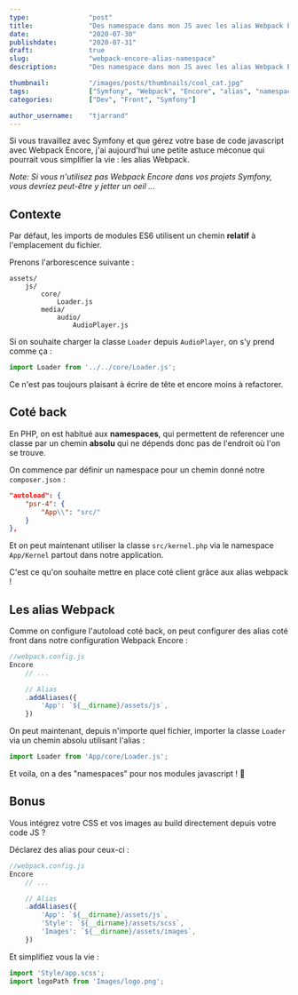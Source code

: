 ```yaml
---
type:               "post"
title:              "Des namespace dans mon JS avec les alias Webpack Encore"
date:               "2020-07-30"
publishdate:        "2020-07-31"
draft:              true
slug:               "webpack-encore-alias-namespace"
description:        "Des namespace dans mon JS avec les alias Webpack Encore"

thumbnail:          "/images/posts/thumbnails/cool_cat.jpg"
tags:               ["Symfony", "Webpack", "Encore", "alias", "namespace"]
categories:         ["Dev", "Front", "Symfony"]

author_username:    "tjarrand"
---
```


Si vous travaillez avec Symfony et que gérez votre base de code javascript avec Webpack Encore, j'ai aujourd'hui une petite astuce méconue qui pourrait vous simplifier la vie : les alias Webpack.

_Note: Si vous n'utilisez pas Webpack Encore dans vos projets Symfony, vous devriez peut-être y jetter un oeil ..._

## Contexte

Par défaut, les imports de modules ES6 utilisent un chemin __relatif__ à l'emplacement du fichier.

Prenons l'arborescence suivante :

```
assets/
    js/
        core/
            Loader.js
        media/
            audio/
                AudioPlayer.js
```

Si on souhaite charger la classe `Loader` depuis `AudioPlayer`, on s'y prend comme ça :

```javascript
import Loader from '../../core/Loader.js';
```

Ce n'est pas toujours plaisant à écrire de tête et encore moins à refactorer.

## Coté back

En PHP, on est habitué aux __namespaces__, qui permettent de referencer une classe par un chemin __absolu__ qui ne dépends donc pas de l'endroit où l'on se trouve.

On commence par définir un namespace pour un chemin donné notre `composer.json` :

```json
"autoload": {
    "psr-4": {
        "App\\": "src/"
    }
},
```

Et on peut maintenant utiliser la classe `src/kernel.php` via le namespace `App/Kernel` partout dans notre application.

C'est ce qu'on souhaite mettre en place coté client grâce aux alias webpack !

## Les alias Webpack

Comme on configure l'autoload coté back, on peut configurer des alias coté front dans notre configuration Webpack Encore :

```javascript
//webpack.config.js
Encore
    // ...

    // Alias
    .addAliases({
        'App': `${__dirname}/assets/js`,
    })
```

On peut maintenant, depuis n'importe quel fichier, importer la classe `Loader` via un chemin absolu utilisant l'alias :

```javascript
import Loader from 'App/core/Loader.js';
```

Et voila, on a des "namespaces" pour nos modules javascript ! 🎉

## Bonus

Vous intégrez votre CSS et vos images au build directement depuis votre code JS ?

Déclarez des alias pour ceux-ci :

```javascript
//webpack.config.js
Encore
    // ...

    // Alias
    .addAliases({
        'App': `${__dirname}/assets/js`,
        'Style': `${__dirname}/assets/scss`,
        'Images': `${__dirname}/assets/images`,
    })
```

Et simplifiez vous la vie :

```javascript
import 'Style/app.scss';
import logoPath from 'Images/logo.png';
```
